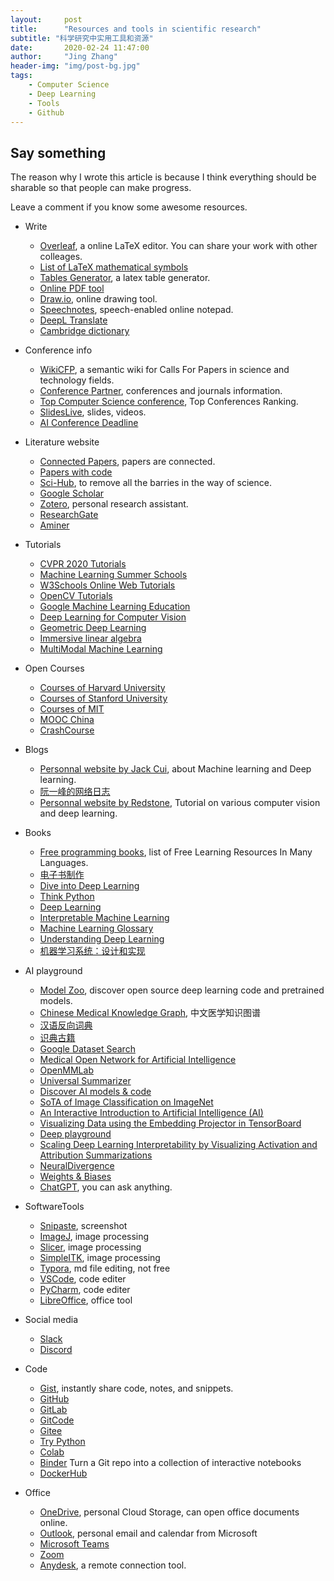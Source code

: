 ```yaml
---
layout:     post
title:      "Resources and tools in scientific research"
subtitle: "科学研究中实用工具和资源"
date:       2020-02-24 11:47:00
author:     "Jing Zhang"
header-img: "img/post-bg.jpg"
tags:
    - Computer Science
    - Deep Learning
    - Tools
    - Github
---
```





## Say something

The reason why I wrote this article is because I think everything should be sharable so that people can make progress. 

Leave a comment if you know some awesome resources.

* Write

    * [Overleaf](https://www.overleaf.com/), a online LaTeX editor. You can share your work with other colleages.
    * [List of LaTeX mathematical symbols](https://oeis.org/wiki/List_of_LaTeX_mathematical_symbols)
    * [Tables Generator](https://www.tablesgenerator.com/), a latex table generator.
    * [Online PDF tool](https://www.ilovepdf.com/)
    * [Draw.io](https://app.diagrams.net/), online drawing tool.
    * [Speechnotes](https://speechnotes.co/), speech-enabled online notepad.
    * [DeepL Translate](https://www.deepl.com/en/translator)
    * [Cambridge dictionary](https://dictionary.cambridge.org/us/dictionary/english/)

* Conference info    
    * [WikiCFP](http://www.wikicfp.com/cfp/), a semantic wiki for Calls For Papers in science and technology fields.
    * [Conference Partner](https://www.myhuiban.com/), conferences and journals information.
    * [Top Computer Science conference](http://www.guide2research.com/topconf/), Top Conferences Ranking.
    * [SlidesLive](https://library.slideslive.com/), slides, videos.
    * [AI Conference Deadline](https://aideadlin.es/?sub=ML,CV,CG,NLP,RO,SP,DM,AP,KR)


* Literature website
    * [Connected Papers](https://www.connectedpapers.com/), papers are connected.
    * [Papers with code](https://paperswithcode.com/) 
    * [Sci-Hub](http://cmekg.pcl.ac.cn/), to remove all the barries in the way of science. 
    * [Google Scholar](https://scholar.google.com/)
    * [Zotero](https://www.zotero.org/), personal research assistant.
    * [ResearchGate](https://www.researchgate.net/)
    * [Aminer](https://www.aminer.cn/)

   
* Tutorials
    * [CVPR 2020 Tutorials](http://cvpr2020.thecvf.com/program/tutorials)
    * [Machine Learning Summer Schools](http://mlss.cc/index.html)
    * [W3Schools Online Web Tutorials](https://www.w3schools.com/)
    * [OpenCV Tutorials](https://github.com/JimmyHHua/opencv_tutorials) 
    * [Google Machine Learning Education](https://developers.google.com/machine-learning?hl=en)
    * [Deep Learning for Computer Vision](https://web.eecs.umich.edu/~justincj/teaching/eecs498/WI2022/schedule.html)
    * [Geometric Deep Learning](https://geometricdeeplearning.com/)
    * [Immersive linear algebra](http://immersivemath.com/ila/index.html)
    * [MultiModal Machine Learning](https://cmu-multicomp-lab.github.io/mmml-course/fall2022/)

* Open Courses
    * [Courses of Harvard University](https://pll.harvard.edu/catalog)
    * [Courses of Stanford University](https://online.stanford.edu/)
    * [Courses of MIT](https://ocw.mit.edu/)
    * [MOOC China](https://www.icourse163.org/)
    * [CrashCourse](https://crashcourse.club/category)

   
* Blogs
    * [Personnal website by Jack Cui](https://cuijiahua.com/), about Machine learning and Deep learning.
    * [阮一峰的网络日志](https://www.ruanyifeng.com/blog/)
    * [Personnal website by Redstone](https://redstonewill.com/), Tutorial on various computer vision and deep learning.


* Books
    * [Free programming books](https://github.com/EbookFoundation/free-programming-books), list of Free Learning Resources In Many Languages.
    * [电子书制作](https://book.crifan.com/books/ebook_system_gitbook/website/)
    * [Dive into Deep Learning](https://zh-v2.d2l.ai/)
    * [Think Python](https://wizardforcel.gitbooks.io/think-python-2e/content/index.html)
    * [Deep Learning](https://exacity.github.io/deeplearningbook-chinese/)
    * [Interpretable Machine Learning](https://christophm.github.io/interpretable-ml-book/)
    * [Machine Learning Glossary](https://ml-cheatsheet.readthedocs.io/en/latest/)
    * [Understanding Deep Learning](https://udlbook.github.io/udlbook/)
    * [机器学习系统：设计和实现](https://openmlsys.github.io/)


* AI playground
    * [Model Zoo](https://modelzoo.co/), discover open source deep learning code and pretrained models.   
    * [Chinese Medical Knowledge Graph](http://cmekg.pcl.ac.cn/), 中文医学知识图谱
    * [汉语反向词典](https://wantwords.net/)
    * [识典古籍](https://www.shidianguji.com/)
    * [Google Dataset Search](https://datasetsearch.research.google.com/)
    * [Medical Open Network for Artificial Intelligence](https://monai.io/)
    * [OpenMMLab](https://openmmlab.com/)
    * [Universal Summarizer](https://labs.kagi.com/ai/sum)
    * [Discover AI models & code](https://www.catalyzex.com/)
    * [SoTA of Image Classification on ImageNet](https://paperswithcode.com/sota/image-classification-on-imagenet)
    * [An Interactive Introduction to Artificial Intelligence (AI)](https://okai.brown.edu/index.html)
    * [Visualizing Data using the Embedding Projector in TensorBoard](https://projector.tensorflow.org/)
    * [Deep playground](https://playground.tensorflow.org/#activation=tanh&batchSize=10&dataset=gauss&regDataset=reg-plane&learningRate=0.03&regularizationRate=0&noise=0&networkShape=7,2,2,2&seed=0.40403&showTestData=false&discretize=false&percTrainData=50&x=true&y=false&xTimesY=false&xSquared=false&ySquared=false&cosX=false&sinX=false&cosY=false&sinY=false&collectStats=false&problem=classification&initZero=false&hideText=false)
    * [Scaling Deep Learning Interpretability by Visualizing Activation and Attribution Summarizations](https://fredhohman.com/summit/)
    * [NeuralDivergence](http://haekyu.com/neural-divergence/)
    * [Weights & Biases](https://wandb.ai/site)
    * [ChatGPT](https://chat.openai.com/chat), you can ask anything.


* SoftwareTools
    * [Snipaste](https://www.snipaste.com/), screenshot
    * [ImageJ](https://imagej.net/), image processing
    * [Slicer](https://www.slicer.org/), image processing
    * [SimpleITK](https://simpleitk.org/), image processing
    * [Typora](https://typora.io/), md file editing, not free
    * [VSCode](https://code.visualstudio.com/), code editer
    * [PyCharm](https://www.jetbrains.com/pycharm/), code editer
    * [LibreOffice](https://www.libreoffice.org/), office tool


* Social media
    * [Slack](https://slack.com/)
    * [Discord](https://discord.com/)


* Code
    * [Gist](https://gist.github.com/), instantly share code, notes, and snippets.
    * [GitHub](https://www.github.com/)
    * [GitLab](https://about.gitlab.com/)
    * [GitCode](https://gitcode.net/explore/welcome)
    * [Gitee](https://gitee.com/dashboard)
    * [Try Python](https://www.w3schools.com/python/trypython.asp?filename=demo_default)
    * [Colab](https://colab.research.google.com/notebooks/welcome.ipynb)
    * [Binder](https://mybinder.org/) Turn a Git repo into a collection of interactive notebooks
    * [DockerHub](https://hub.docker.com/)


* Office
    * [OneDrive](https://www.microsoft.com/en-us/microsoft-365/onedrive/online-cloud-storage), personal Cloud Storage, can open office documents online.
    * [Outlook](https://outlook.live.com), personal email and calendar from Microsoft
    * [Microsoft Teams](https://www.microsoft.com/en-us/microsoft-teams/group-chat-software)
    * [Zoom](https://zoom.us/)
    * [Anydesk](https://anydesk.com/en), a remote connection tool. 

   
